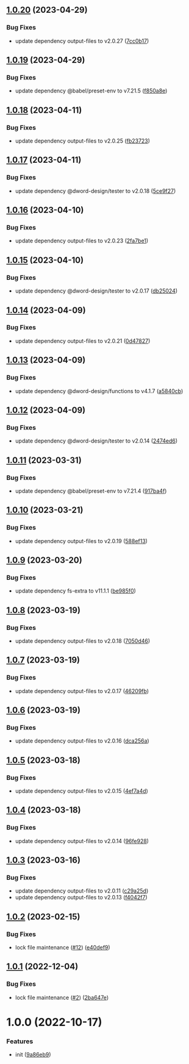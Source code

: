 ## [1.0.20](https://github.com/dword-design/tester-plugin-babel-config/compare/v1.0.19...v1.0.20) (2023-04-29)


### Bug Fixes

* update dependency output-files to v2.0.27 ([7cc0b17](https://github.com/dword-design/tester-plugin-babel-config/commit/7cc0b17672e141250d76c57d2523775c05639918))

## [1.0.19](https://github.com/dword-design/tester-plugin-babel-config/compare/v1.0.18...v1.0.19) (2023-04-29)


### Bug Fixes

* update dependency @babel/preset-env to v7.21.5 ([f850a8e](https://github.com/dword-design/tester-plugin-babel-config/commit/f850a8e80eb1514174c1d2ca18a9b9979b16e94c))

## [1.0.18](https://github.com/dword-design/tester-plugin-babel-config/compare/v1.0.17...v1.0.18) (2023-04-11)


### Bug Fixes

* update dependency output-files to v2.0.25 ([fb23723](https://github.com/dword-design/tester-plugin-babel-config/commit/fb237233cebd0b62b18a39d8b0ec290c3316a018))

## [1.0.17](https://github.com/dword-design/tester-plugin-babel-config/compare/v1.0.16...v1.0.17) (2023-04-11)


### Bug Fixes

* update dependency @dword-design/tester to v2.0.18 ([5ce9f27](https://github.com/dword-design/tester-plugin-babel-config/commit/5ce9f27917a79bc0560b6596e6f82469d6230a48))

## [1.0.16](https://github.com/dword-design/tester-plugin-babel-config/compare/v1.0.15...v1.0.16) (2023-04-10)


### Bug Fixes

* update dependency output-files to v2.0.23 ([2fa7be1](https://github.com/dword-design/tester-plugin-babel-config/commit/2fa7be17af1d99511d57e5c37954061de7abf52e))

## [1.0.15](https://github.com/dword-design/tester-plugin-babel-config/compare/v1.0.14...v1.0.15) (2023-04-10)


### Bug Fixes

* update dependency @dword-design/tester to v2.0.17 ([db25024](https://github.com/dword-design/tester-plugin-babel-config/commit/db25024f094991f3d2130e9ebcab02c4aef5187d))

## [1.0.14](https://github.com/dword-design/tester-plugin-babel-config/compare/v1.0.13...v1.0.14) (2023-04-09)


### Bug Fixes

* update dependency output-files to v2.0.21 ([0d47827](https://github.com/dword-design/tester-plugin-babel-config/commit/0d478271be935ab13e245fceccab26880a178bcc))

## [1.0.13](https://github.com/dword-design/tester-plugin-babel-config/compare/v1.0.12...v1.0.13) (2023-04-09)


### Bug Fixes

* update dependency @dword-design/functions to v4.1.7 ([a5840cb](https://github.com/dword-design/tester-plugin-babel-config/commit/a5840cbf77e67b2550e8b381b3e714665cace5ee))

## [1.0.12](https://github.com/dword-design/tester-plugin-babel-config/compare/v1.0.11...v1.0.12) (2023-04-09)


### Bug Fixes

* update dependency @dword-design/tester to v2.0.14 ([2474ed6](https://github.com/dword-design/tester-plugin-babel-config/commit/2474ed6b1bc014e9966d8ffa9c1d0cdb70abf289))

## [1.0.11](https://github.com/dword-design/tester-plugin-babel-config/compare/v1.0.10...v1.0.11) (2023-03-31)


### Bug Fixes

* update dependency @babel/preset-env to v7.21.4 ([917ba4f](https://github.com/dword-design/tester-plugin-babel-config/commit/917ba4f4fcb7ac5a832b7a2cf9c29bb1c78a22be))

## [1.0.10](https://github.com/dword-design/tester-plugin-babel-config/compare/v1.0.9...v1.0.10) (2023-03-21)


### Bug Fixes

* update dependency output-files to v2.0.19 ([588ef13](https://github.com/dword-design/tester-plugin-babel-config/commit/588ef13a520866444b5b0f7f1df0a6eac0484434))

## [1.0.9](https://github.com/dword-design/tester-plugin-babel-config/compare/v1.0.8...v1.0.9) (2023-03-20)


### Bug Fixes

* update dependency fs-extra to v11.1.1 ([be985f0](https://github.com/dword-design/tester-plugin-babel-config/commit/be985f04d488b48ef90699cbce7b80c7958297c6))

## [1.0.8](https://github.com/dword-design/tester-plugin-babel-config/compare/v1.0.7...v1.0.8) (2023-03-19)


### Bug Fixes

* update dependency output-files to v2.0.18 ([7050d46](https://github.com/dword-design/tester-plugin-babel-config/commit/7050d46b12b8f4dba67ad67e942eefd408c6a58d))

## [1.0.7](https://github.com/dword-design/tester-plugin-babel-config/compare/v1.0.6...v1.0.7) (2023-03-19)


### Bug Fixes

* update dependency output-files to v2.0.17 ([46209fb](https://github.com/dword-design/tester-plugin-babel-config/commit/46209fbb47525570cd4df302637b09e887176e74))

## [1.0.6](https://github.com/dword-design/tester-plugin-babel-config/compare/v1.0.5...v1.0.6) (2023-03-19)


### Bug Fixes

* update dependency output-files to v2.0.16 ([dca256a](https://github.com/dword-design/tester-plugin-babel-config/commit/dca256a9f65839c4343b71aa79f0aea468c3e3f6))

## [1.0.5](https://github.com/dword-design/tester-plugin-babel-config/compare/v1.0.4...v1.0.5) (2023-03-18)


### Bug Fixes

* update dependency output-files to v2.0.15 ([4ef7a4d](https://github.com/dword-design/tester-plugin-babel-config/commit/4ef7a4d8b7437d58d3448279624e5c9f0724c52d))

## [1.0.4](https://github.com/dword-design/tester-plugin-babel-config/compare/v1.0.3...v1.0.4) (2023-03-18)


### Bug Fixes

* update dependency output-files to v2.0.14 ([96fe928](https://github.com/dword-design/tester-plugin-babel-config/commit/96fe928b8b6043d1880d51321022ffd0f65cbf6b))

## [1.0.3](https://github.com/dword-design/tester-plugin-babel-config/compare/v1.0.2...v1.0.3) (2023-03-16)


### Bug Fixes

* update dependency output-files to v2.0.11 ([c29a25d](https://github.com/dword-design/tester-plugin-babel-config/commit/c29a25d016b98d7843b35a58709de5e8538ce0af))
* update dependency output-files to v2.0.13 ([f4042f7](https://github.com/dword-design/tester-plugin-babel-config/commit/f4042f7474ba8f75a49bc958a6454237de992e80))

## [1.0.2](https://github.com/dword-design/tester-plugin-babel-config/compare/v1.0.1...v1.0.2) (2023-02-15)


### Bug Fixes

* lock file maintenance ([#12](https://github.com/dword-design/tester-plugin-babel-config/issues/12)) ([e40def9](https://github.com/dword-design/tester-plugin-babel-config/commit/e40def986e2dfd5bfc4df35d2da5c08b909b7804))

## [1.0.1](https://github.com/dword-design/tester-plugin-babel-config/compare/v1.0.0...v1.0.1) (2022-12-04)


### Bug Fixes

* lock file maintenance ([#2](https://github.com/dword-design/tester-plugin-babel-config/issues/2)) ([2ba647e](https://github.com/dword-design/tester-plugin-babel-config/commit/2ba647e0e929b4505da12af0a5d1fb3efc8dbb64))

# 1.0.0 (2022-10-17)


### Features

* init ([9a86eb9](https://github.com/dword-design/tester-plugin-babel-config/commit/9a86eb98661761fdc6182d0d6ad01935087faed5))
